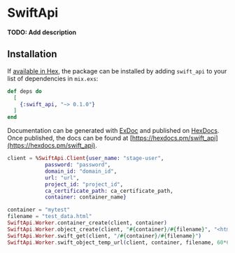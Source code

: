 # SwiftApi

**TODO: Add description**

## Installation

If [available in Hex](https://hex.pm/docs/publish), the package can be installed
by adding `swift_api` to your list of dependencies in `mix.exs`:

```elixir
def deps do
  [
    {:swift_api, "~> 0.1.0"}
  ]
end
```

Documentation can be generated with [ExDoc](https://github.com/elixir-lang/ex_doc)
and published on [HexDocs](https://hexdocs.pm). Once published, the docs can
be found at [https://hexdocs.pm/swift_api](https://hexdocs.pm/swift_api).




```elixir
client = %SwiftApi.Client{user_name: "stage-user",
            password: "password",
            domain_id: "domain_id",
            url: "url",
            project_id: "project_id",
            ca_certificate_path: ca_certificate_path,
            container: container_name}

container = "mytest"
filename = "test_data.html"
SwiftApi.Worker.container_create(client, container)
SwiftApi.Worker.object_create(client, "#{container}/#{filename}", "<html><body><p>Hello, test user!</p></body></html>")
SwiftApi.Worker.swift_get(client, "/#{container}/#{filename}")
SwiftApi.Worker.swift_object_temp_url(client, container, filename, 60*60)
```
